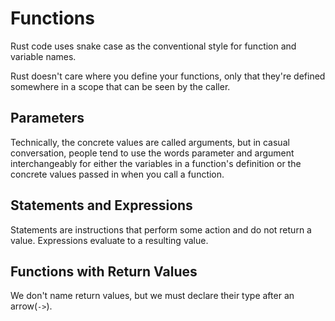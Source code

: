 # Functions

Rust code uses snake case as the conventional style for function and variable names.

Rust doesn't care where you define your functions, only that they're defined somewhere in a scope that can be seen by the caller.

## Parameters

Technically, the concrete values are called arguments, but in casual conversation, people tend to use the words parameter and argument interchangeably for either the variables in a function's definition or the concrete values passed in when you call a function.

## Statements and Expressions

Statements are instructions that perform some action and do not return a value.
Expressions evaluate to a resulting value.

## Functions with Return Values

We don't name return values, but we must declare their type after an arrow(```->```).